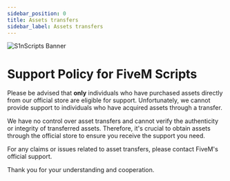 ```yaml
---
sidebar_position: 0
title: Assets transfers
sidebar_label: Assets transfers
---
```

![S1nScripts Banner](https://media.discordapp.net/attachments/791405808587636806/1095223445161246810/45r-01.png?width=1439&height=399)

# Support Policy for FiveM Scripts

Please be advised that **only** individuals who have purchased assets directly from our official store are eligible for support. Unfortunately, we cannot provide support to individuals who have acquired assets through a transfer.

We have no control over asset transfers and cannot verify the authenticity or integrity of transferred assets. Therefore, it's crucial to obtain assets through the official store to ensure you receive the support you need.

For any claims or issues related to asset transfers, please contact FiveM's official support.

Thank you for your understanding and cooperation.